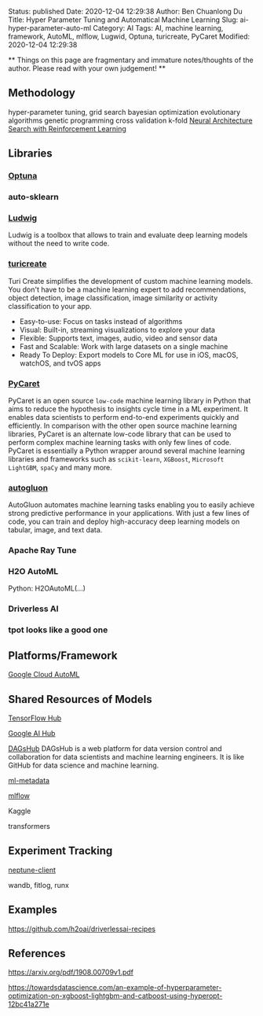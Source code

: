 Status: published
Date: 2020-12-04 12:29:38
Author: Ben Chuanlong Du
Title: Hyper Parameter Tuning and Automatical Machine Learning
Slug: ai-hyper-parameter-auto-ml
Category: AI
Tags: AI, machine learning, framework, AutoML, mlflow, Lugwid, Optuna, turicreate, PyCaret
Modified: 2020-12-04 12:29:38

**
Things on this page are fragmentary and immature notes/thoughts of the author.
Please read with your own judgement!
**

## Methodology

hyper-parameter tuning, 
grid search
bayesian optimization 
evolutionary algorithms
genetic programming
cross validation
k-fold 
[Neural Architecture Search with Reinforcement Learning](https://openreview.net/pdf?id=r1Ue8Hcxg)

## Libraries

### [Optuna](https://github.com/optuna/optuna)

### auto-sklearn

### [Ludwig](https://github.com/uber/ludwig)

Ludwig is a toolbox that allows to train and evaluate deep learning models without the need to write code.

### [turicreate](https://github.com/apple/turicreate)

Turi Create simplifies the development of custom machine learning models. 
You don't have to be a machine learning expert 
to add recommendations, object detection, image classification, image similarity or activity classification to your app.

- Easy-to-use: Focus on tasks instead of algorithms
- Visual: Built-in, streaming visualizations to explore your data
- Flexible: Supports text, images, audio, video and sensor data
- Fast and Scalable: Work with large datasets on a single machine
- Ready To Deploy: Export models to Core ML for use in iOS, macOS, watchOS, and tvOS apps

### [PyCaret](https://github.com/pycaret/pycaret)

PyCaret is an open source `low-code` machine learning library in Python 
that aims to reduce the hypothesis to insights cycle time in a ML experiment. 
It enables data scientists to perform end-to-end experiments quickly and efficiently. 
In comparison with the other open source machine learning libraries, 
PyCaret is an alternate low-code library 
that can be used to perform complex machine learning tasks with only few lines of code. 
PyCaret is essentially a Python wrapper 
around several machine learning libraries and frameworks 
such as `scikit-learn`, `XGBoost`, `Microsoft LightGBM`, `spaCy` and many more. 

### [autogluon](https://github.com/awslabs/autogluon)

AutoGluon automates machine learning tasks enabling you 
to easily achieve strong predictive performance in your applications. 
With just a few lines of code, 
you can train and deploy high-accuracy deep learning models on tabular, image, and text data.

### Apache Ray Tune

### H2O AutoML

Python: H2OAutoML(...)

### Driverless AI


### tpot looks like a good one

## Platforms/Framework

[Google Cloud AutoML](https://cloud.google.com/automl/)


## Shared Resources of Models

[TensorFlow Hub](https://www.tensorflow.org/hub)

[Google AI Hub](https://cloud.google.com/ai-hub/)

[DAGsHub](https://dagshub.com/)
DAGsHub is a web platform for data version control and collaboration for data scientists and machine learning engineers.
It is like GitHub for data science and machine learning.

[ml-metadata](https://github.com/google/ml-metadata)

[mlflow](https://github.com/mlflow/mlflow)

Kaggle

transformers

## Experiment Tracking
[neptune-client](https://github.com/neptune-ai/neptune-client)

wandb, fitlog, runx

## Examples 

https://github.com/h2oai/driverlessai-recipes

## References

https://arxiv.org/pdf/1908.00709v1.pdf

https://towardsdatascience.com/an-example-of-hyperparameter-optimization-on-xgboost-lightgbm-and-catboost-using-hyperopt-12bc41a271e

